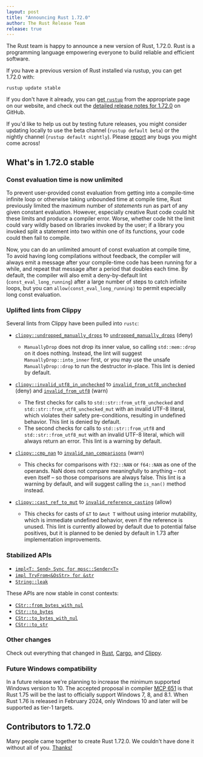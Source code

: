 ```yaml
---
layout: post
title: "Announcing Rust 1.72.0"
author: The Rust Release Team
release: true
---
```


The Rust team is happy to announce a new version of Rust, 1.72.0. Rust is a programming language empowering everyone to build reliable and efficient software.

If you have a previous version of Rust installed via rustup, you can get 1.72.0 with:

```console
rustup update stable
```

If you don't have it already, you can [get `rustup`](https://www.rust-lang.org/install.html) from the appropriate page on our website, and check out the [detailed release notes for 1.72.0](https://github.com/rust-lang/rust/releases/tag/1.72.0) on GitHub.

If you'd like to help us out by testing future releases, you might consider updating locally to use the beta channel (`rustup default beta`) or the nightly channel (`rustup default nightly`). Please [report](https://github.com/rust-lang/rust/issues/new/choose) any bugs you might come across!

## What's in 1.72.0 stable

### Const evaluation time is now unlimited

To prevent user-provided const evaluation from getting into a compile-time
infinite loop or otherwise taking unbounded time at compile time, Rust
previously limited the maximum number of *statements* run as part of any given
constant evaluation. However, especially creative Rust code could hit these
limits and produce a compiler error. Worse, whether code hit the limit could
vary wildly based on libraries invoked by the user; if a library you invoked
split a statement into two within one of its functions, your code could then
fail to compile.

Now, you can do an unlimited amount of const evaluation at compile time, To
avoid having long compilations without feedback, the compiler will always emit
a message after your compile-time code has been running for a while, and repeat
that message after a period that doubles each time. By default, the compiler
will also emit a deny-by-default lint (`const_eval_long_running`) after a large
number of steps to catch infinite loops, but you can
`allow(const_eval_long_running)` to permit especially long const evaluation.

### Uplifted lints from Clippy

Several lints from Clippy have been pulled into `rustc`:

* [`clippy::undropped_manually_drops`](https://rust-lang.github.io/rust-clippy/rust-1.71.0/index.html#undropped_manually_drops) to [`undropped_manually_drops`](https://doc.rust-lang.org/1.72.0/rustc/lints/listing/deny-by-default.html#undropped-manually-drops) (deny)
  - `ManuallyDrop` does not drop its inner value, so calling `std::mem::drop` on it does nothing. Instead, the lint will suggest `ManuallyDrop::into_inner` first, or you may use the unsafe `ManuallyDrop::drop` to run the destructor in-place. This lint is denied by default.

* [`clippy::invalid_utf8_in_unchecked`](https://rust-lang.github.io/rust-clippy/rust-1.71.0/index.html#invalid_utf8_in_unchecked) to [`invalid_from_utf8_unchecked`](https://doc.rust-lang.org/1.72.0/rustc/lints/listing/deny-by-default.html#invalid-from-utf8-unchecked) (deny) and [`invalid_from_utf8`](https://doc.rust-lang.org/1.72.0/rustc/lints/listing/warn-by-default.html#invalid-from-utf8) (warn)
  - The first checks for calls to `std::str::from_utf8_unchecked` and `std::str::from_utf8_unchecked_mut` with an invalid UTF-8 literal, which violates their safety pre-conditions, resulting in undefined behavior. This lint is denied by default.
  - The second checks for calls to `std::str::from_utf8` and `std::str::from_utf8_mut` with an invalid UTF-8 literal, which will always return an error. This lint is a warning by default.

* [`clippy::cmp_nan`](https://rust-lang.github.io/rust-clippy/rust-1.71.0/index.html#cmp_nan) to [`invalid_nan_comparisons`](https://doc.rust-lang.org/1.72.0/rustc/lints/listing/warn-by-default.html#invalid-nan-comparisons) (warn)
  - This checks for comparisons with `f32::NAN` or `f64::NAN` as one of the operands. NaN does not compare meaningfully to anything – not even itself – so those comparisons are always false. This lint is a warning by default, and will suggest calling the `is_nan()` method instead.

* [`clippy::cast_ref_to_mut`](https://rust-lang.github.io/rust-clippy/rust-1.71.0/index.html#cast_ref_to_mut) to [`invalid_reference_casting`](https://doc.rust-lang.org/1.72.0/rustc/lints/listing/allowed-by-default.html#invalid-reference-casting) (allow)
  - This checks for casts of `&T` to `&mut T` without using interior mutability, which is immediate undefined behavior, even if the reference is unused. This lint is currently allowed by default due to potential false positives, but it is planned to be denied by default in 1.73 after implementation improvements.

### Stabilized APIs

- [`impl<T: Send> Sync for mpsc::Sender<T>`](https://doc.rust-lang.org/stable/std/sync/mpsc/struct.Sender.html#impl-Sync-for-Sender%3CT%3E)
- [`impl TryFrom<&OsStr> for &str`](https://doc.rust-lang.org/stable/std/primitive.str.html#impl-TryFrom%3C%26'a+OsStr%3E-for-%26'a+str)
- [`String::leak`](https://doc.rust-lang.org/stable/alloc/string/struct.String.html#method.leak)

These APIs are now stable in const contexts:

- [`CStr::from_bytes_with_nul`](https://doc.rust-lang.org/stable/std/ffi/struct.CStr.html#method.from_bytes_with_nul)
- [`CStr::to_bytes`](https://doc.rust-lang.org/stable/std/ffi/struct.CStr.html#method.to_bytes)
- [`CStr::to_bytes_with_nul`](https://doc.rust-lang.org/stable/std/ffi/struct.CStr.html#method.to_bytes_with_nul)
- [`CStr::to_str`](https://doc.rust-lang.org/stable/std/ffi/struct.CStr.html#method.to_str)

### Other changes

Check out everything that changed in [Rust](https://github.com/rust-lang/rust/releases/tag/1.72.0), [Cargo](https://github.com/rust-lang/cargo/blob/master/CHANGELOG.md#cargo-172-2023-08-24), and [Clippy](https://github.com/rust-lang/rust-clippy/blob/master/CHANGELOG.md#rust-172).

### Future Windows compatibility

In a future release we're planning to increase the minimum supported Windows version to 10. The accepted proposal in compiler [MCP 651](https://github.com/rust-lang/compiler-team/issues/651) is that Rust 1.75 will be the last to officially support Windows 7, 8, and 8.1. When Rust 1.76 is released in February 2024, only Windows 10 and later will be supported as tier-1 targets.

## Contributors to 1.72.0

Many people came together to create Rust 1.72.0. We couldn't have done it without all of you. [Thanks!](https://thanks.rust-lang.org/rust/1.72.0/)
